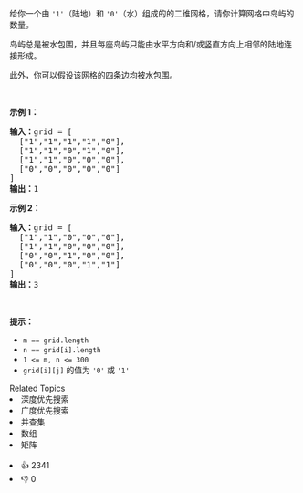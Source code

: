<p>给你一个由&nbsp;<code>'1'</code>（陆地）和 <code>'0'</code>（水）组成的的二维网格，请你计算网格中岛屿的数量。</p>

<p>岛屿总是被水包围，并且每座岛屿只能由水平方向和/或竖直方向上相邻的陆地连接形成。</p>

<p>此外，你可以假设该网格的四条边均被水包围。</p>

<p>&nbsp;</p>

<p><strong>示例 1：</strong></p>

<pre>
<strong>输入：</strong>grid = [
  ["1","1","1","1","0"],
  ["1","1","0","1","0"],
  ["1","1","0","0","0"],
  ["0","0","0","0","0"]
]
<strong>输出：</strong>1
</pre>

<p><strong>示例 2：</strong></p>

<pre>
<strong>输入：</strong>grid = [
  ["1","1","0","0","0"],
  ["1","1","0","0","0"],
  ["0","0","1","0","0"],
  ["0","0","0","1","1"]
]
<strong>输出：</strong>3
</pre>

<p>&nbsp;</p>

<p><strong>提示：</strong></p>

<ul> 
 <li><code>m == grid.length</code></li> 
 <li><code>n == grid[i].length</code></li> 
 <li><code>1 &lt;= m, n &lt;= 300</code></li> 
 <li><code>grid[i][j]</code> 的值为 <code>'0'</code> 或 <code>'1'</code></li> 
</ul>

<div><div>Related Topics</div><div><li>深度优先搜索</li><li>广度优先搜索</li><li>并查集</li><li>数组</li><li>矩阵</li></div></div><br><div><li>👍 2341</li><li>👎 0</li></div>